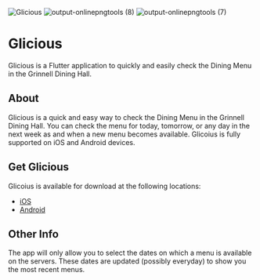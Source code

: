 ![Glicious](https://user-images.githubusercontent.com/25372543/92076814-295e3900-edf6-11ea-8fb5-4c6bcac6cafb.png)
![output-onlinepngtools (8)](https://user-images.githubusercontent.com/25372543/92077323-21eb5f80-edf7-11ea-8e4c-720bf45e1342.png)
![output-onlinepngtools (7)](https://user-images.githubusercontent.com/25372543/92077327-24e65000-edf7-11ea-81a3-d117a35bd22d.png)

# Glicious

Glicious is a Flutter application to quickly and easily check the Dining Menu in the Grinnell Dining Hall.


## About

Glicious is a quick and easy way to check the Dining Menu in the Grinnell Dining Hall. You can check the menu for today, tomorrow, or any day in the next week as and when a new menu becomes available. Glicoius is fully supported on iOS and Android devices.

## Get Glicious

Glicoius is available for download at the following locations:

* [iOS](https://apps.apple.com/us/app/id1528601452)
* [Android](https://play.google.com/store/apps/details?id=com.appdevgrinnell.glicious)

## Other Info

The app will only allow you to select the dates on which a menu is available on the servers. These dates are updated (possibly everyday) to show you the most recent menus.
